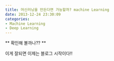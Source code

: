 ```yaml
---
title: 머신러닝을 만든다면 가능할까? machine Learning
date: 2013-12-24 23:30:09
categories:
- Machine Learning
- Deep Learning
---
```


** 확인해 볼까나?? **

이게 잘되면 이제는 블로그 시작이다!!